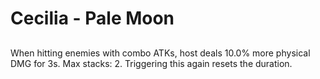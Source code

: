 # Cecilia - Pale Moon

## 

When hitting enemies with combo ATKs, host deals 10.0% more physical DMG for 3s. Max stacks: 2. Triggering this again resets the duration.